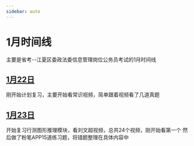 ```yaml
---
sidebar: auto
---
```


# 1月时间线

主要是省考--江夏区委政法委信息管理岗位公务员考试的1月时间线

## [1月22日](/examinationStudy/timeLine/January/2024_01_22.html "1月22日")
刚开始计划复习，主要开始看常识视频，简单跟着视频看了几道真题

## [1月23日](/examinationStudy/timeLine/January/2024_01_23.html "1月23日")
开始复习行测图形推理模块，看刘文超视频，总共24个视频，刚开始看第一个
然后做了粉笔APP15道练习题，将错题整理在具体内容中